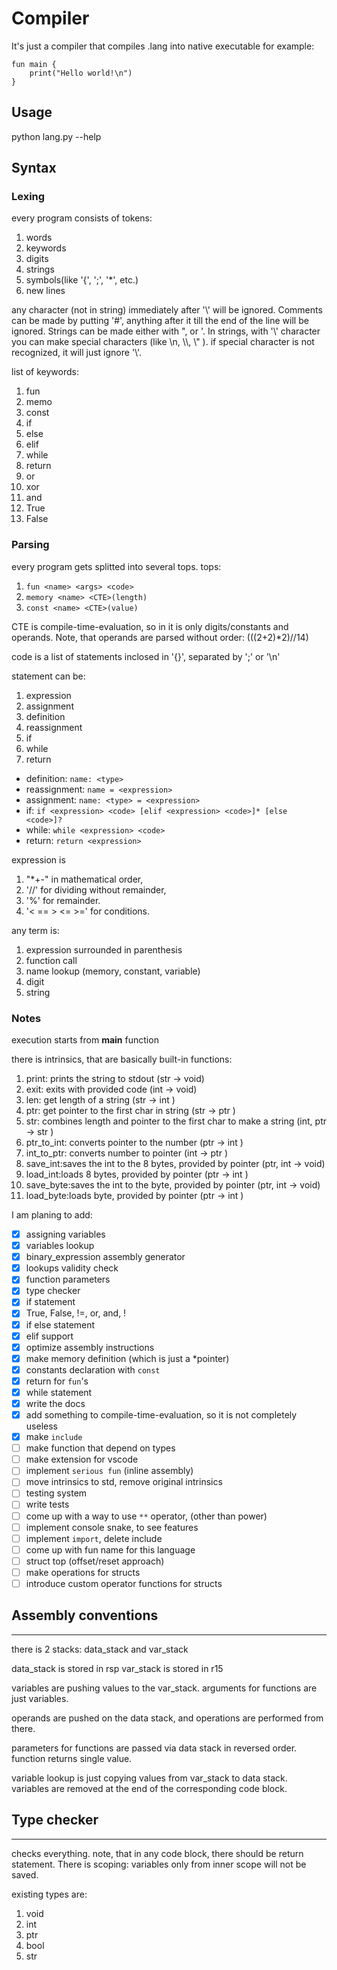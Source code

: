 # Compiler
It's just a compiler that compiles .lang into native executable
for example: 
```
fun main {
	print("Hello world!\n")
}
```

## Usage
python lang.py --help
## Syntax
### Lexing
every program consists of tokens:
1. words
1. keywords
1. digits
1. strings
1. symbols(like '{', ';', '*', etc.)
1. new lines

any character (not in string) immediately after '\\' will be ignored.
Comments can be made by putting '#', anything after it till the end of the line will be ignored.
Strings can be made either with ", or '.
In strings, with '\\' character you can make special characters (like \\n, \\\\, \\" ).
if special character is not recognized, it will just ignore '\\'.

list of keywords:
1. fun
1. memo
1. const
1. if
1. else
1. elif
1. while
1. return
1. or
1. xor
1. and
1. True
1. False
### Parsing
every program gets splitted into several tops.
tops: 
1. `fun <name> <args> <code>`
1. `memory <name> <CTE>(length)`
1. `const <name> <CTE>(value)`

CTE is compile-time-evaluation, so in it is only digits/constants and operands. Note, that operands are parsed without order: (((2+2)*2)//14)

code is a list of statements inclosed in '{}', separated by ';' or '\\n'

statement can be:
1. expression
1. assignment
1. definition
1. reassignment
1. if
1. while
1. return

- definition: `name: <type>`
- reassignment: `name = <expression>`
- assignment: `name: <type> = <expression>`
- if: `if <expression> <code> [elif <expression> <code>]* [else <code>]?`
- while: `while <expression> <code>`
- return: `return <expression>`

expression is 
1. "*+-" in mathematical order,
1. '//' for dividing without remainder,
1. '%' for remainder.
1. '< == > <= >=' for conditions.

any term is:
1. expression surrounded in parenthesis
1. function call
1. name lookup (memory, constant, variable)
1. digit
1. string
### Notes
execution starts from **main** function	

there is intrinsics, that are basically  built-in functions:
1. print: prints the string to stdout                                  (str      -> void)
1. exit: exits with provided code                                      (int      -> void)
1. len: get length of a string                                         (str      -> int )
1. ptr: get pointer to the first char in string                        (str      -> ptr )
1. str: combines length and pointer to the first char to make a string (int, ptr -> str )
1. ptr_to_int: converts pointer to the number                          (ptr      -> int )
1. int_to_ptr: converts number to pointer                              (int      -> ptr )
1. save_int:saves the int to the 8 bytes, provided by pointer          (ptr, int -> void)
1. load_int:loads 8 bytes, provided by pointer                         (ptr      -> int )
1. save_byte:saves the int to the byte, provided by pointer            (ptr, int -> void)
1. load_byte:loads byte, provided by pointer                           (ptr      -> int )

I am planing to add:
- [x] assigning variables
- [x] variables lookup
- [x] binary_expression assembly generator
- [x] lookups validity check
- [x] function parameters
- [x] type checker
- [x] if statement
- [x] True, False, !=, or, and, !
- [x] if else statement
- [x] elif support
- [x] optimize assembly instructions
- [x] make memory definition (which is just a *pointer)
- [x] constants declaration with `const`
- [x] return for `fun`'s
- [x] while  statement
- [x] write the docs
- [x] add something to compile-time-evaluation, so it is not completely useless
- [x] make `include`
- [ ] make function that depend on types
- [ ] make extension for vscode
- [ ] implement `serious fun` (inline assembly) 
- [ ] move intrinsics to std, remove original intrinsics
- [ ] testing system
- [ ] write tests
- [ ] come up with a way to use `**` operator, (other than power)
- [ ] implement console snake, to see features
- [ ] implement `import`, delete include
- [ ] come up with fun name for this language
- [ ] struct top (offset/reset approach) 
- [ ] make operations for structs
- [ ] introduce custom operator functions for structs
## Assembly conventions
---
there is 2 stacks: data_stack and var_stack

data_stack is stored in rsp
var_stack is stored in r15

variables are pushing values to the var_stack.
arguments for functions are just variables.

operands are pushed on the data stack, and operations are performed from there.

parameters for functions are passed via data stack in reversed order.
function returns single value.

variable lookup is just copying values from var_stack to data stack.
variables are removed at the end of the corresponding code block.
## Type checker
---
checks everything.
note, that in any code block, there should be return statement.
There is scoping: variables only from inner scope will not be saved.

existing types are:
1. void
1. int
1. ptr
1. bool
1. str
